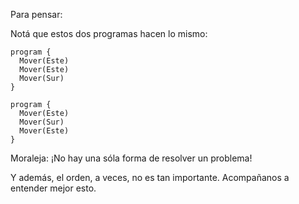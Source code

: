 Para pensar:

Notá que estos dos programas hacen lo mismo:

```puppet
program {
  Mover(Este)
  Mover(Este)
  Mover(Sur)
}
```

```puppet
program {
  Mover(Este)
  Mover(Sur)
  Mover(Este)
}
```

Moraleja: ¡No hay una sóla forma de resolver un problema!

Y además, el orden, a veces, no es tan importante. Acompañanos a entender mejor esto.
